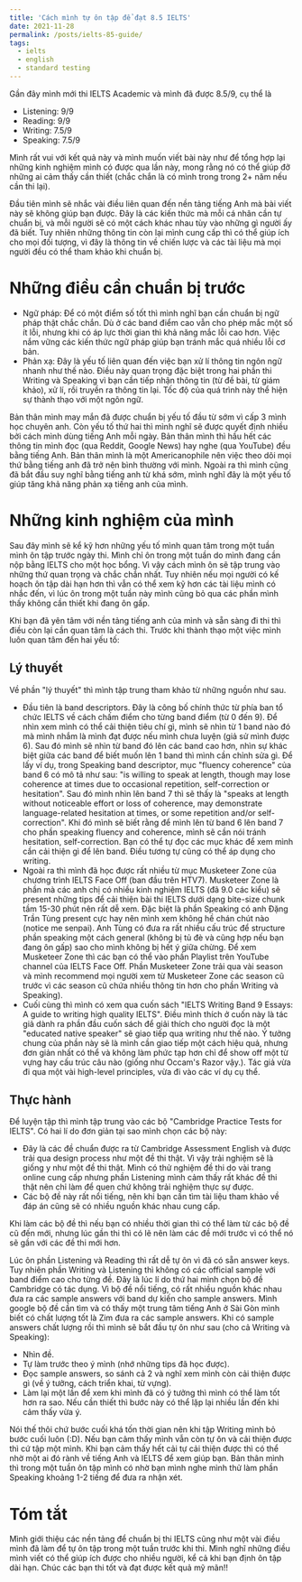 ```yaml
---
title: 'Cách mình tự ôn tập để đạt 8.5 IELTS'
date: 2021-11-28
permalink: /posts/ielts-85-guide/
tags:
  - ielts
  - english
  - standard testing
---
```


Gần đây mình mới thi IELTS Academic và mình đã được 8.5/9, cụ thể là

- Listening: 9/9
- Reading: 9/9
- Writing: 7.5/9
- Speaking: 7.5/9

Mình rất vui với kết quả này và mình muốn viết bài này như để tổng hợp lại những kinh nghiệm mình có được qua lần này, mong rằng nó có thể giúp đỡ những ai cảm thấy cần thiết (chắc chắn là có mình trong trong 2+ năm nếu cần thi lại).

Đầu tiên mình sẽ nhắc vài điều liên quan đến nền tảng tiếng Anh mà bài viết này sẽ không giúp bạn được. Đây là các kiến thức mà mỗi cá nhân cần tự chuẩn bị, và mỗi người sẽ có một cách khác nhau tùy vào những gì người ấy đã biết. Tuy nhiên những thông tin còn lại mình cung cấp thì có thể giúp ích cho mọi đối tượng, vì đây là thông tin về chiến lược và các tài liệu mà mọi người đều có thể tham khảo khi chuẩn bị.

# Những điều cần chuẩn bị trước

- Ngữ pháp: Để có một điểm số tốt thì mình nghĩ bạn cần chuẩn bị ngữ pháp thật chắc chắn. Dù ở các band điểm cao vẫn cho phép mắc một số ít lỗi, nhưng khi có áp lực thời gian thì khả năng mắc lỗi cao hơn. Việc nắm vững các kiến thức ngữ pháp giúp bạn tránh mắc quá nhiều lỗi cơ bản.
- Phản xạ: Đây là yếu tố liên quan đến việc bạn xử lí thông tin ngôn ngữ nhanh như thế nào. Điều này quan trọng đặc biệt trong hai phần thi Writing và Speaking vì bạn cần tiếp nhận thông tin (từ đề bài, từ giám khảo), xử lí, rồi truyền ra thông tin lại. Tốc độ của quá trình này thể hiện sự thành thạo với một ngôn ngữ.

Bản thân mình may mắn đã được chuẩn bị yếu tố đầu từ sớm vì cấp 3 mình học chuyên anh. Còn yếu tố thứ hai thì mình nghĩ sẽ được quyết định nhiều bởi cách mình dùng tiếng Anh mỗi ngày. Bản thân mình thì hầu hết các thông tin mình đọc (qua Reddit, Google News) hay nghe (qua YouTube) đều bằng tiếng Anh. Bản thân mình là một Americanophile nên việc theo dõi mọi thứ bằng tiếng anh đã trở nên bình thường với mình. Ngoài ra thì mình cũng đã bắt đầu suy nghĩ bằng tiếng anh từ khá sớm, mình nghĩ đây là một yếu tố giúp tăng khả năng phản xạ tiếng anh của mình.

# Những kinh nghiệm của mình
Sau đây mình sẽ kể kỹ hơn những yếu tố mình quan tâm trong một tuần mình ôn tập trước ngày thi. Mình chỉ ôn trong một tuần do mình đang cần nộp bằng IELTS cho một học bổng. Vì vậy cách mình ôn sẽ tập trung vào những thứ quan trọng và chắc chắn nhất. Tuy nhiên nếu mọi người có kế hoạch ôn tập dài hạn hơn thì vẫn có thể xem kỹ hơn các tài liệu mình có nhắc đến, vì lúc ôn trong một tuần này mình cũng bỏ qua các phần mình thấy không cần thiết khi đang ôn gấp.

Khi bạn đã yên tâm với nền tảng tiếng anh của mình và sẵn sàng đi thi thì điều còn lại cần quan tâm là cách thi. Trước khi thành thạo một việc mình luôn quan tâm đến hai yếu tố:

## Lý thuyết
Về phần "lý thuyết" thì mình tập trung tham khảo từ những nguồn như sau. 

- Đầu tiên là band descriptors. Đây là công bố chính thức từ phía ban tổ chức IELTS về cách chấm điểm cho từng band điểm (từ 0 đến 9). Để nhìn xem mình có thể cải thiện tiêu chí gì, mình sẽ nhìn từ 1 band nào đó mà mình nhắm là mình đạt được nếu mình chưa luyện (giả sử mình được 6). Sau đó mình sẽ nhìn từ band đó lên các band cao hơn, nhìn sự khác biệt giữa các band để biết muốn lên 1 band thì mình cần chỉnh sửa gì. Để lấy ví dụ, trong Speaking band descriptor, mục "fluency coherence" của band 6 có mô tả như sau: "is willing to speak at length, though may lose coherence at times due to occasional repetition, self-correction or hesitation". Sau đó mình nhìn lên band 7 thì sẽ thấy là "speaks at length without noticeable effort or loss of coherence, may demonstrate language-related hesitation at times, or some repetition and/or  self-correction". Khi đó mình sẽ biết rằng để mình lên từ band 6 lên band 7 cho phần speaking fluency and coherence, mình sẽ cần nói tránh hesitation, self-correction. Bạn có thể tự đọc các mục khác để xem mình cần cải thiện gì để lên band. Điều tương tự cũng có thể áp dụng cho writing.
- Ngoài ra thì mình đã học được rất nhiều từ mục Musketeer Zone của chương trình IELTS Face Off (ban đầu trên HTV7). Musketeer Zone là phần mà các anh chị có nhiều kinh nghiệm IELTS (đã 9.0 các kiểu) sẽ present những tips để cải thiện bài thi IELTS dưới dạng bite-size chunk tầm 15-30 phút nên rất dễ xem. Đặc biệt là phần Speaking có anh Đặng Trần Tùng present cực hay nên mình xem không hề chán chút nào (notice me senpai). Anh Tùng có đưa ra rất nhiều cấu trúc để structure phần speaking một cách general (không bị tủ đè và cũng hợp nếu bạn đang ôn gấp) sao cho mình không bị hết ý giữa chừng. Để xem Musketeer Zone thì các bạn có thể vào phần Playlist trên YouTube channel của IELTS Face Off. Phần Musketeer Zone trải qua vài season và mình recommend mọi người xem từ Musketeer Zone các season cũ trước vì các season cũ chứa nhiều thông tin hơn cho phần Writing và Speaking).
- Cuối cùng thì mình có xem qua cuốn sách "IELTS Writing Band 9 Essays: A guide to writing high quality IELTS". Điều mình thích ở cuốn này là tác giả dành ra phần đầu cuốn sách để giải thích cho người đọc là một "educated native speaker" sẽ giao tiếp qua writing như thế nào. Ý tưởng chung của phần này sẽ là mình cần giao tiếp một cách hiệu quả, nhưng đơn giản nhất có thể và không làm phức tạp hơn chỉ để show off một từ vựng hay cấu trúc câu nào (giống như Occam's Razor vậy.). Tác giả vừa đi qua một vài high-level principles, vừa đi vào các ví dụ cụ thể.

## Thực hành
Để luyện tập thì mình tập trung vào các bộ "Cambridge Practice Tests for IELTS". Có hai lí do đơn giản tại sao mình chọn các bộ này:
- Đây là các đề chuẩn được ra từ Cambridge Assessment English và được trải qua design process như một đề thi thật. Vì vậy trải nghiệm sẽ là giống y như một đề thi thật. Mình có thử nghiệm đề thi do vài trang online cung cấp nhưng phần Listening mình cảm thấy rất khác đề thi thật nên chỉ làm để quen chứ không trải nghiệm thực sự được.
- Các bộ đề này rất nổi tiếng, nên khi bạn cần tìm tài liệu tham khảo về đáp án cũng sẽ có nhiều nguồn khác nhau cung cấp.

Khi làm các bộ đề thì nếu bạn có nhiều thời gian thì có thể làm từ các bộ đề cũ đến mới, nhưng lúc gần thi thì có lẽ nên làm các đề mới trước vì có thể nó sẽ gần với các đề thi mới hơn.

Lúc ôn phần Listening và Reading thì rất dễ tự ôn vì đã có sẵn answer keys. Tuy nhiên phần Writing và Listening thì không có các official sample với band điểm cao cho từng đề. Đây là lúc lí do thứ hai mình chọn bộ đề Cambridge có tác dụng. Vì bộ đề nổi tiếng, có rất nhiều nguồn khác nhau đưa ra các sample answers với band dự kiến cho sample answers. Mình google bộ đề cần tìm và có thấy một trung tâm tiếng Anh ở Sài Gòn mình biết có chất lượng tốt là Zim đưa ra các sample answers. Khi có sample answers chất lượng rồi thì mình sẽ bắt đầu tự ôn như sau (cho cả Writing và Speaking):
- Nhìn đề.
- Tự làm trước theo ý mình (nhớ những tips đã học được).
- Đọc sample answers, so sánh cả 2 và nghĩ xem mình còn cải thiện được gì (về ý tưởng, cách triển khai, từ vựng).
- Làm lại một lần để xem khi mình đã có ý tưởng thì mình có thể làm tốt hơn ra sao. Nếu cần thiết thì bước này có thể lặp lại nhiều lần đến khi cảm thấy vừa ý.

Nói thế thôi chứ bước cuối khá tốn thời gian nên khi tập Writing mình bỏ bước cuối luôn (:D). Nếu bạn cảm thấy mình vẫn còn tự ôn và cải thiện được thì cứ tập một mình. Khi bạn cảm thấy hết cải tự cải thiện được thì có thể nhờ một ai đó rành về tiếng Anh và IELTS để xem giúp bạn. Bản thân mình thì trong một tuần ôn tập mình có nhờ bạn mình nghe mình thử làm phần Speaking khoảng 1-2 tiếng để đưa ra nhận xét.

# Tóm tắt

Mình giới thiệu các nền tảng để chuẩn bị thi IELTS cũng như một vài điều mình đã làm để tự ôn tập trong một tuần trước khi thi. Mình nghĩ những điều mình viết có thể giúp ích được cho nhiều người, kể cả khi bạn định ôn tập dài hạn. Chúc các bạn thi tốt và đạt được kết quả mỹ mãn!!
